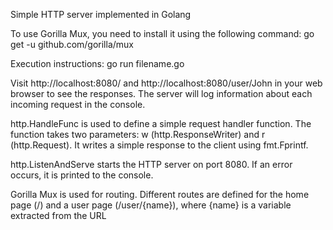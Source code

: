 Simple HTTP server implemented in Golang

To use Gorilla Mux, you need to install it using the following command:
go get -u github.com/gorilla/mux

Execution instructions: 
go run filename.go

Visit http://localhost:8080/ and http://localhost:8080/user/John in your web browser to see the responses. The server will log information about each incoming request in the console.

http.HandleFunc is used to define a simple request handler function. The function takes two parameters: w (http.ResponseWriter) and r (http.Request). It writes a simple response to the client using fmt.Fprintf.

http.ListenAndServe starts the HTTP server on port 8080. If an error occurs, it is printed to the console.

Gorilla Mux is used for routing. Different routes are defined for the home page (/) and a user page (/user/{name}), where {name} is a variable extracted from the URL
